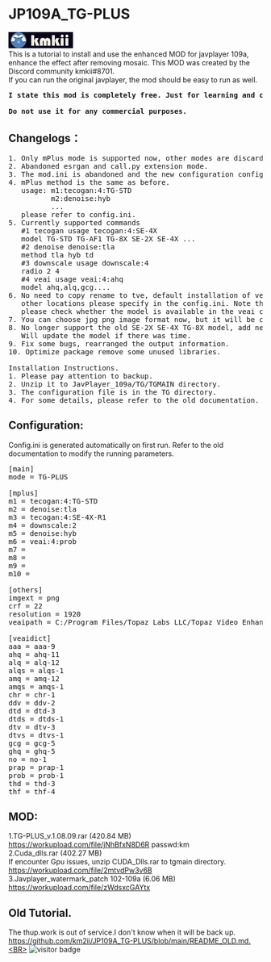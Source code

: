 # JP109A_TG-PLUS
![](assets/main.png) <BR>
This is a tutorial to install and use the enhanced MOD for javplayer 109a, enhance the effect after removing mosaic.
This MOD was created by the Discord community kmkii#8701.<BR>
If you can run the original javplayer, the mod should be easy to run as well.<BR>
<pre><strong>I state this mod is completely free. Just for learning and communication purposes only.<BR>
Do not use it for any commercial purposes.</strong><BR></pre>

## Changelogs：
<pre>
1. Only mPlus mode is supported now, other modes are discarded.
2. Abandoned esrgan and call.py extension mode.
3. The mod.ini is abandoned and the new configuration config.ini is used.
4. mPlus method is the same as before.
   usage: m1:tecogan:4:TG-STD
          m2:denoise:hyb
          ...
   please refer to config.ini.
5. Currently supported commands
   #1 tecogan usage tecogan:4:SE-4X
   model TG-STD TG-AF1 TG-8X SE-2X SE-4X ...
   #2 denoise denoise:tla
   method tla hyb td
   #3 downscale usage downscale:4  
   radio 2 4 
   #4 veai usage veai:4:ahq
   model ahq,alq,gcg....
6. No need to copy rename to tve, default installation of veai , the mod will automatically get parameters, 
   other locations please specify in the config.ini. Note that some versions of veai have problems, if you can't use it, 
   please check whether the model is available in the veai command line first.
7. You can choose jpg png image format now, but it will be converted to png before calling veai. veai does not support jpg :( .
8. No longer support the old SE-2X SE-4X TG-8X model, add new se-model SE-4X-R1.
   Will update the model if there was time.
9. Fix some bugs, rearranged the output information.
10. Optimize package remove some unused libraries.

Installation Instructions.
1. Please pay attention to backup.
2. Unzip it to JavPlayer_109a/TG/TGMAIN directory.
3. The configuration file is in the TG directory.
4. For some details, please refer to the old documentation.
</pre>

## Configuration:
Config.ini is generated automatically on first run. Refer to the old documentation to modify the running parameters.
<pre>
[main]
mode = TG-PLUS

[mplus]
m1 = tecogan:4:TG-STD
m2 = denoise:tla
m3 = tecogan:4:SE-4X-R1
m4 = downscale:2
m5 = denoise:hyb
m6 = veai:4:prob
m7 = 
m8 = 
m9 = 
m10 = 

[others]
imgext = png
crf = 22
resolution = 1920
veaipath = C:/Program Files/Topaz Labs LLC/Topaz Video Enhance AI/veai.exe

[veaidict]
aaa = aaa-9
ahq = ahq-11
alq = alq-12
alqs = alqs-1
amq = amq-12
amqs = amqs-1
chr = chr-1
ddv = ddv-2
dtd = dtd-3
dtds = dtds-1
dtv = dtv-3
dtvs = dtvs-1
gcg = gcg-5
ghq = ghq-5
no = no-1
prap = prap-1
prob = prob-1
thd = thd-3
thf = thf-4
</pre>
## MOD:
1.TG-PLUS_v.1.08.09.rar (420.84 MB) <BR>
https://workupload.com/file/jNhBfxN8D6R passwd:km<BR>
2.Cuda_dlls.rar (402.27 MB)<BR>
If encounter Gpu issues, unzip CUDA_Dlls.rar to tgmain directory.<BR>
https://workupload.com/file/2mtvdPw3v6B <BR>
3.Javplayer_watermark_patch 102-109a (6.06 MB)<BR>
https://workupload.com/file/zWdsxcGAYtx<BR>
## Old Tutorial.
The thup.work is out of service.I don't know when it will be back up.<BR>
https://github.com/km2ii/JP109A_TG-PLUS/blob/main/README_OLD.md.<BR>
![visitor badge](https://visitor-badge.glitch.me/badge?page_id=github.com/km2ii/JP109A_TG-PLUS)
